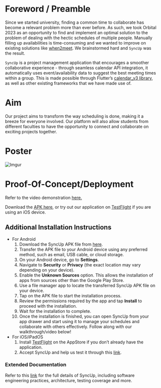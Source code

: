 # Foreword / Preamble

Since we started university, finding a common time to collaborate has become a relevant problem more than ever before. As such, we took Orbital 2023 as an opportunity to find and implement an optimal solution to the problem of dealing with the hectic schedules of multiple people. Manually filling up availabilities is time-consuming and we wanted to improve on existing solutions like [when2meet](https://www.when2meet.com/). We brainstormed hard and `SyncUp` was the result.

`SyncUp` is a project management application that encourages a smoother collaborative experience - through seamless calendar API integration, it automatically uses event/availability data to suggest the best meeting times within a group. This is made possible through Flutter’s [calendar_v3 library](https://pub.dev/documentation/googleapis/latest/calendar_v3/calendar_v3-library.html#classes), as well as other existing frameworks that we have made use of.

# Aim

Our project aims to transform the way scheduling is done, making it a breeze for everyone involved. Our platform will also allow students from different faculties to have the opportunity to connect and collaborate on exciting projects together.

# Poster

![Imgur](https://i.imgur.com/A98YDbq.png)

# Proof-Of-Concept/Deployment

Refer to the video demonstration [here.](https://drive.google.com/file/d/1LGc6AX2wE4CcYYqdPj-0h5DyKWJsg-KK/view?usp=drive_link)

Download the [APK here]([https://drive.google.com/file/d/1BMh-zbdaa3cfozR6QrWLeccV9CYEn8VM/view?usp=sharing](https://drive.google.com/file/d/1wh4MhfOapJEHpQoG3AC5btiDd8iqRSEx/view?usp=share_link)), or try out our application on [TestFlight](https://testflight.apple.com/join/CfB1z2tP) if you are using an iOS device.

## Additional Installation Instructions

- For Android
    1. Download the SyncUp APK file from [here](https://drive.google.com/file/d/1BMh-zbdaa3cfozR6QrWLeccV9CYEn8VM/view).
    2. Transfer the APK file to your Android device using any preferred method, such as email, USB cable, or cloud storage.
    3. On your Android device, go to **Settings**.
    4. Navigate to **Security** or **Privacy** (the exact location may vary depending on your device).
    5. Enable the **Unknown Sources** option. This allows the installation of apps from sources other than the Google Play Store.
    6. Use a file manager app to locate the transferred SyncUp APK file on your device.
    7. Tap on the APK file to start the installation process.
    8. Review the permissions required by the app and tap **Install** to proceed with the installation.
    9. Wait for the installation to complete.
    10. Once the installation is finished, you can open SyncUp from your app drawer and start using it to manage your schedules and collaborate with others effectively. Follow along with our walkthrough/video below!
- For iOS/iPadOS
    1. Install [TestFlight](https://apps.apple.com/sg/app/testflight/id899247664) on the AppStore if you don’t already have the application.
    2. Accept SyncUp and help us test it through this [link](https://testflight.apple.com/join/CfB1z2tP).

### Extended Documentation

Refer to this [link](https://www.notion.so/README-SyncUp-b3b1cd45bde546b1949daffc7e3180eb?pvs=21) for the full details of SyncUp, including software engineering practices, architecture, testing coverage and more.
